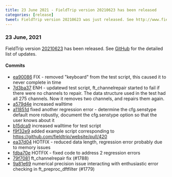 ```yaml
---
title: 23 June 2021 - FieldTrip version 20210623 has been released
categories: [release]
tweet: FieldTrip version 20210623 was just released. See http://www.fieldtriptoolbox.org/#23-june-2021
---
```


### 23 June, 2021

FieldTrip version [20210623](http://github.com/fieldtrip/fieldtrip/releases/tag/20210623) has been released.
See [GitHub](https://github.com/fieldtrip/fieldtrip/compare/20210616...20210623) for the detailed list of updates.

#### Commits

- [ea90086](http://github.com/fieldtrip/fieldtrip/commit/ea90086) FIX - removed "keyboard" from the test script, this caused it to never complete in time
- [7d3ba37](http://github.com/fieldtrip/fieldtrip/commit/7d3ba37) ENH - updatewd test script, ft_channelrepair started to fail if there were no channels to repair. The data structure used in the test had all 275 channels. Now it removes two channels, and repairs them again.
- [a579d4e](http://github.com/fieldtrip/fieldtrip/commit/a579d4e) increased walltime
- [a11851d](http://github.com/fieldtrip/fieldtrip/commit/a11851d) fixed another regression error - determine the cfg.senstype default more robustly, document the cfg.senstype option so that the user knows about it
- [b15dca9](http://github.com/fieldtrip/fieldtrip/commit/b15dca9) increased walltime for test script
- [f9f32e9](http://github.com/fieldtrip/fieldtrip/commit/f9f32e9) added example script corresponding to https://github.com/fieldtrip/website/pull/420
- [ea37d04](http://github.com/fieldtrip/fieldtrip/commit/ea37d04) HOTFIX - reduced data length, regression error probably due to memory issues
- [fdba70e](http://github.com/fieldtrip/fieldtrip/commit/fdba70e) HOTFIX - fixed code to address 2 regression errors
- [79f7081](http://github.com/fieldtrip/fieldtrip/commit/79f7081) ft_channelrepair fix (#1788)
- [9a81e69](http://github.com/fieldtrip/fieldtrip/commit/9a81e69) numerical precision issue interacting with enthusiastic error checking in ft_preproc_dftfilter (#1779)
